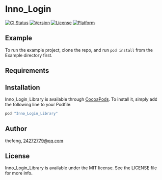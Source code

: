
# Inno_Login

[![CI Status](http://img.shields.io/travis/thefeng/Inno_Login_Library.svg?style=flat)](https://travis-ci.org/thefeng/Inno_Login_Library)
[![Version](https://img.shields.io/cocoapods/v/Inno_Login_Library.svg?style=flat)](http://cocoapods.org/pods/Inno_Login_Library)
[![License](https://img.shields.io/cocoapods/l/Inno_Login_Library.svg?style=flat)](http://cocoapods.org/pods/Inno_Login_Library)
[![Platform](https://img.shields.io/cocoapods/p/Inno_Login_Library.svg?style=flat)](http://cocoapods.org/pods/Inno_Login_Library)

## Example

To run the example project, clone the repo, and run `pod install` from the Example directory first.

## Requirements

## Installation

Inno_Login_Library is available through [CocoaPods](http://cocoapods.org). To install
it, simply add the following line to your Podfile:

```ruby
pod "Inno_Login_Library"
```

## Author


    
thefeng, 24272779@qq.com

## License

Inno_Login_Library is available under the MIT license. See the LICENSE file for more info.

